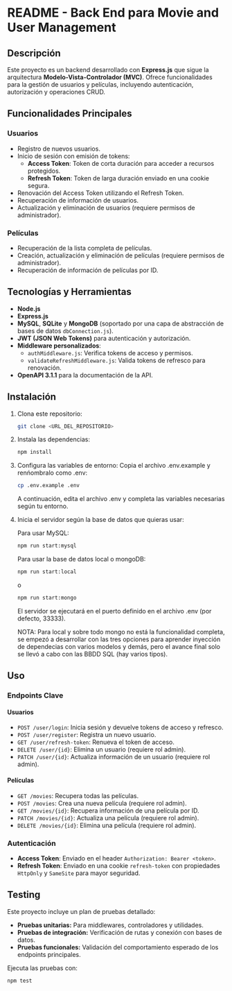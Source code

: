 # README - Back End para Movie and User Management

## Descripción

Este proyecto es un backend desarrollado con **Express.js** que sigue la arquitectura **Modelo-Vista-Controlador (MVC)**. Ofrece funcionalidades para la gestión de usuarios y películas, incluyendo autenticación, autorización y operaciones CRUD.

## Funcionalidades Principales

### Usuarios

- Registro de nuevos usuarios.
- Inicio de sesión con emisión de tokens:
  - **Access Token**: Token de corta duración para acceder a recursos protegidos.
  - **Refresh Token**: Token de larga duración enviado en una cookie segura.
- Renovación del Access Token utilizando el Refresh Token.
- Recuperación de información de usuarios.
- Actualización y eliminación de usuarios (requiere permisos de administrador).

### Películas

- Recuperación de la lista completa de películas.
- Creación, actualización y eliminación de películas (requiere permisos de administrador).
- Recuperación de información de películas por ID.

## Tecnologías y Herramientas

- **Node.js**
- **Express.js**
- **MySQL**, **SQLite** y **MongoDB** (soportado por una capa de abstracción de bases de datos `dbConnection.js`).
- **JWT (JSON Web Tokens)** para autenticación y autorización.
- **Middleware personalizados**:
  - `authMiddleware.js`: Verifica tokens de acceso y permisos.
  - `validateRefreshMiddleware.js`: Valida tokens de refresco para renovación.
- **OpenAPI 3.1.1** para la documentación de la API.

## Instalación

1. Clona este repositorio:

   ```bash
   git clone <URL_DEL_REPOSITORIO>

   ```

2. Instala las dependencias:
   ```bash
   npm install
   ```
3. Configura las variables de entorno:
   Copia el archivo .env.example y renńombralo como .env:

   ```bash
   cp .env.example .env
   ```

   A continuación, edita el archivo .env y completa las variables necesarias según tu entorno.

4. Inicia el servidor según la base de datos que quieras usar:

   Para usar MySQL:

   ```bash
   npm run start:mysql
   ```

   Para usar la base de datos local o mongoDB:

   ```bash
   npm run start:local
   ```

   o

   ```bash
   npm run start:mongo
   ```

   El servidor se ejecutará en el puerto definido en el archivo .env (por defecto, 33333).

   NOTA: Para local y sobre todo mongo no está la funcionalidad completa, se empezó a desarrollar con las tres opciones para aprender inyección de dependecias con varios modelos y demás, pero el avance final solo se llevó a cabo con las BBDD SQL (hay varios tipos).

## Uso

### Endpoints Clave

#### Usuarios

- `POST /user/login`: Inicia sesión y devuelve tokens de acceso y refresco.
- `POST /user/register`: Registra un nuevo usuario.
- `GET /user/refresh-token`: Renueva el token de acceso.
- `DELETE /user/{id}`: Elimina un usuario (requiere rol admin).
- `PATCH /user/{id}`: Actualiza información de un usuario (requiere rol admin).

#### Películas

- `GET /movies`: Recupera todas las películas.
- `POST /movies`: Crea una nueva película (requiere rol admin).
- `GET /movies/{id}`: Recupera información de una película por ID.
- `PATCH /movies/{id}`: Actualiza una película (requiere rol admin).
- `DELETE /movies/{id}`: Elimina una película (requiere rol admin).

### Autenticación

- **Access Token**: Enviado en el header `Authorization: Bearer <token>`.
- **Refresh Token**: Enviado en una cookie `refresh-token` con propiedades `HttpOnly` y `SameSite` para mayor seguridad.

## Testing

Este proyecto incluye un plan de pruebas detallado:

- **Pruebas unitarias:** Para middlewares, controladores y utilidades.
- **Pruebas de integración:** Verificación de rutas y conexión con bases de datos.
- **Pruebas funcionales:** Validación del comportamiento esperado de los endpoints principales.

Ejecuta las pruebas con:

```bash
npm test
```

<!-- ## Contribución

1. Realiza un fork de este repositorio.
2. Crea una nueva rama para tus cambios:
   ```bash
   git checkout -b feature/nueva-funcionalidad
   ```
3. Envía tus cambios en un pull request.

## Licencia

Este proyecto está bajo la Licencia MIT. Consulta el archivo `LICENSE` para más información. -->
